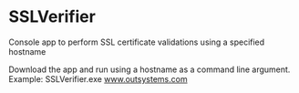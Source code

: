 # SSLVerifier
Console app to perform SSL certificate validations using a specified hostname

Download the app and run using a hostname as a command line argument. Example:
SSLVerifier.exe www.outsystems.com

